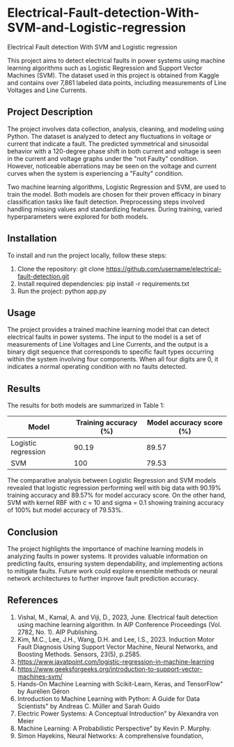 # Electrical-Fault-detection-With-SVM-and-Logistic-regression
Electrical Fault detection With SVM and Logistic regression

This project aims to detect electrical faults in power systems using machine learning algorithms such as Logistic Regression and Support Vector Machines (SVM). The dataset used in this project is obtained from Kaggle and contains over 7,861 labeled data points, including measurements of Line Voltages and Line Currents.

## Project Description

The project involves data collection, analysis, cleaning, and modeling using Python. The dataset is analyzed to detect any fluctuations in voltage or current that indicate a fault. The predicted symmetrical and sinusoidal behavior with a 120-degree phase shift in both current and voltage is seen in the current and voltage graphs under the "not Faulty" condition. However, noticeable aberrations may be seen on the voltage and current curves when the system is experiencing a "Faulty" condition.

Two machine learning algorithms, Logistic Regression and SVM, are used to train the model. Both models are chosen for their proven efficacy in binary classification tasks like fault detection. Preprocessing steps involved handling missing values and standardizing features. During training, varied hyperparameters were explored for both models.

## Installation

To install and run the project locally, follow these steps:

1. Clone the repository: git clone https://github.com/username/electrical-fault-detection.git
2. Install required dependencies: pip install -r requirements.txt
3. Run the project: python app.py

## Usage

The project provides a trained machine learning model that can detect electrical faults in power systems. The input to the model is a set of measurements of Line Voltages and Line Currents, and the output is a binary digit sequence that corresponds to specific fault types occurring within the system involving four components. When all four digits are 0, it indicates a normal operating condition with no faults detected.

## Results

The results for both models are summarized in Table 1:

| Model | Training accuracy (%) | Model accuracy score (%) |
|-------|------------------------|--------------------------|
| Logistic regression | 90.19 | 89.57 |
| SVM | 100 | 79.53 |

The comparative analysis between Logistic Regression and SVM models revealed that logistic regression performing well with big data with 90.19% training accuracy and 89.57% for model accuracy score. On the other hand, SVM with kernel RBF with c = 10 and sigma = 0.1 showing training accuracy of 100% but model accuracy of 79.53%.

## Conclusion

The project highlights the importance of machine learning models in analyzing faults in power systems. It provides valuable information on predicting faults, ensuring system dependability, and implementing actions to mitigate faults. Future work could explore ensemble methods or neural network architectures to further improve fault prediction accuracy.

## References

1. Vishal, M., Kamal, A. and Viji, D., 2023, June. Electrical fault detection using machine learning algorithm. In AIP Conference Proceedings (Vol. 2782, No. 1). AIP Publishing.
2. Kim, M.C., Lee, J.H., Wang, D.H. and Lee, I.S., 2023. Induction Motor Fault Diagnosis Using Support Vector Machine, Neural Networks, and Boosting Methods. Sensors, 23(5), p.2585.
3. https://www.javatpoint.com/logistic-regression-in-machine-learning
4. https://www.geeksforgeeks.org/introduction-to-support-vector-machines-svm/
5. Hands-On Machine Learning with Scikit-Learn, Keras, and TensorFlow" by Aurélien Géron
6. Introduction to Machine Learning with Python: A Guide for Data Scientists" by Andreas C. Müller and Sarah Guido
7. Electric Power Systems: A Conceptual Introduction" by Alexandra von Meier
8. Machine Learning: A Probabilistic Perspective" by Kevin P. Murphy.
9. Simon Hayekins, Neural Networks: A comprehensive foundation,
